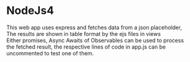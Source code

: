 # NodeJs4

This web app uses express and fetches data from a json placeholder,  
The results are shown in table format by the ejs files in views  
Either promises, Async Awaits of Observables can be used to process  
the fetched result, the respective lines of code in app.js can be   
uncommented to test one of them.
